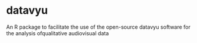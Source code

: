 # datavyu
An R package to facilitate the use of the open-source datavyu software for the analysis ofqualitative audiovisual data
